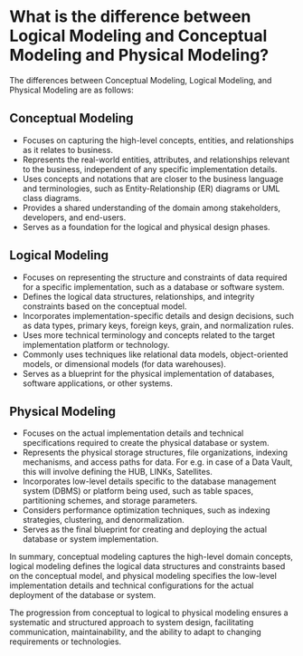# What is the difference between Logical Modeling and Conceptual Modeling and Physical Modeling?

The differences between Conceptual Modeling, Logical Modeling, and Physical Modeling are as follows:

## Conceptual Modeling
- Focuses on capturing the high-level concepts, entities, and relationships as it relates to business.
- Represents the real-world entities, attributes, and relationships relevant to the business, independent of any specific implementation details.
- Uses concepts and notations that are closer to the business language and terminologies, such as Entity-Relationship (ER) diagrams or UML class diagrams.
- Provides a shared understanding of the domain among stakeholders, developers, and end-users.
- Serves as a foundation for the logical and physical design phases.

## Logical Modeling
- Focuses on representing the structure and constraints of data required for a specific implementation, such as a database or software system.
- Defines the logical data structures, relationships, and integrity constraints based on the conceptual model.
- Incorporates implementation-specific details and design decisions, such as data types, primary keys, foreign keys, grain, and normalization rules.
- Uses more technical terminology and concepts related to the target implementation platform or technology.
- Commonly uses techniques like relational data models, object-oriented models, or dimensional models (for data warehouses).
- Serves as a blueprint for the physical implementation of databases, software applications, or other systems.

## Physical Modeling
- Focuses on the actual implementation details and technical specifications required to create the physical database or system. 
- Represents the physical storage structures, file organizations, indexing mechanisms, and access paths for data. For e.g. in case of a Data Vault, this will involve defining the HUB, LINKs, Satellites.
- Incorporates low-level details specific to the database management system (DBMS) or platform being used, such as table spaces, partitioning schemes, and storage parameters.
- Considers performance optimization techniques, such as indexing strategies, clustering, and denormalization.
- Serves as the final blueprint for creating and deploying the actual database or system implementation.

In summary, conceptual modeling captures the high-level domain concepts, logical modeling defines the logical data structures and constraints based on the conceptual model, and physical modeling specifies the low-level implementation details and technical configurations for the actual deployment of the database or system.

The progression from conceptual to logical to physical modeling ensures a systematic and structured approach to system design, facilitating communication, maintainability, and the ability to adapt to changing requirements or technologies.
